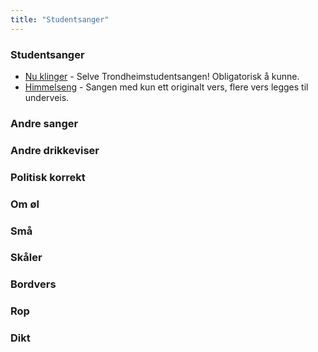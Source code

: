```yaml
---
title: "Studentsanger"
---
```


### Studentsanger
-  [Nu klinger](/wiki/online/info/sosialt-og-okonomisk/studentsanger/_create/) - Selve Trondheimstudentsangen! Obligatorisk å kunne.
- [Himmelseng]() - Sangen med kun ett originalt vers, flere vers legges til underveis.

### Andre sanger

### Andre drikkeviser

### Politisk korrekt

### Om øl

### Små

### Skåler

### Bordvers

### Rop

### Dikt


